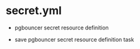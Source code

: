 



# secret.yml


* pgbouncer secret resource definition

* save pgbouncer secret resource definition task
